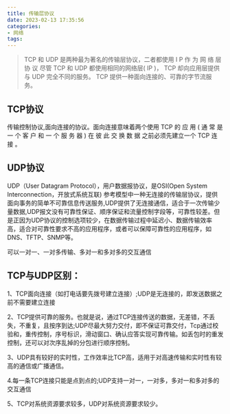 ```yaml
---
title: 传输层协议
date: 2023-02-13 17:35:56
categories:
- 网络
tags:
---
```


> TCP 和 UDP 是两种最为著名的传输层协议，二者都使用 I P 作 为 网 络 层 协 议
尽管 TCP 和 UDP 都使用相同的网络层( IP )， TCP 却向应用层提供与 UDP 完全不同的服务。 TCP 提供一种面向连接的、可靠的字节流服务。


## TCP协议

传输控制协议,面向连接的协议。面向连接意味着两个使用 TCP 的 应 用 ( 通 常 是 一 个 客 户 和 一 个 服 务 器 ) 在 彼 此 交 换 数 据 之前必须先建立一个 TCP 连 接 。



## UDP协议

UDP（User Datagram Protocol），用户数据报协议，是OSI(Open System Interconnection，开放式系统互联) 参考模型中一种无连接的传输层协议，提供面向事务的简单不可靠信息传送服务,UDP提供了无连接通信，适合于一次传输少量数据,UDP报文没有可靠性保证、顺序保证和流量控制字段等，可靠性较差。但是正因为UDP协议的控制选项较少，在数据传输过程中延迟小、数据传输效率高，适合对可靠性要求不高的应用程序，或者可以保障可靠性的应用程序，如DNS、TFTP、SNMP等。

可以一对一、一对多传输、多对一和多对多的交互通信



## TCP与UDP区别：
1、TCP面向连接（如打电话要先拨号建立连接）;UDP是无连接的，即发送数据之前不需要建立连接

2、TCP提供可靠的服务。也就是说，通过TCP连接传送的数据，无差错，不丢失，不重复，且按序到达;UDP尽最大努力交付，即不保证可靠交付，Tcp通过校验和，重传控制，序号标识，滑动窗口、确认应答实现可靠传输。如丢包时的重发控制，还可以对次序乱掉的分包进行顺序控制。

3、UDP具有较好的实时性，工作效率比TCP高，适用于对高速传输和实时性有较高的通信或广播通信。

4.每一条TCP连接只能是点到点的;UDP支持一对一，一对多，多对一和多对多的交互通信

5、TCP对系统资源要求较多，UDP对系统资源要求较少。
